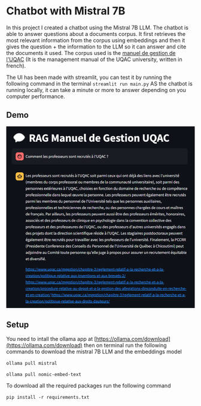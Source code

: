 # Chatbot with Mistral 7B

In this project I created a chatbot using the Mistral 7B LLM. 
The chatbot is able to answer questions about a documents corpus. 
It first retrieves the most relevant information from the corpus using embeddings 
and then it gives the question + the information to the LLM so it can answer and cite the documents it used.
The corpus used is the [manuel de gestion de l'UQAC](https://www.uqac.ca/mgestion/) (It is the management manual of the UQAC university, written in french).

The UI has been made with streamlit, you can test it by running the following command in the terminal
`streamlit run main.py`
AS the chatbot is running locally, it can take a minute or more to answer depending on you computer performance.

## Demo
![demo](demo.png)

## Setup
You need to intall the ollama app at [https://ollama.com/download](https://ollama.com/download) then on terminal run the following commands to download the mistral 7B LLM and the embeddings model
```
ollama pull mistral
```
```
ollama pull nomic-embed-text
```

To download all the required packages run the following command
```
pip install -r requirements.txt
```